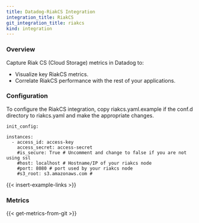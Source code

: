 ```yaml
---
title: Datadog-RiakCS Integration
integration_title: RiakCS
git_integration_title: riakcs
kind: integration
---
```


### Overview


Capture Riak CS (Cloud Storage) metrics in Datadog to:

* Visualize key RiakCS metrics.
* Correlate RiakCS performance with the rest of your applications.

### Configuration

To configure the RiakCS integration, copy riakcs.yaml.example if the conf.d directory to riakcs.yaml and make the appropriate changes.

    init_config:

    instances:
      - access_id: access-key
        access_secret: access-secret
        #is_secure: True # Uncomment and change to false if you are not using ssl
        #host: localhost # Hostname/IP of your riakcs node
        #port: 8080 # port used by your riakcs node
        #s3_root: s3.amazonaws.com #

{{< insert-example-links >}}

### Metrics

{{< get-metrics-from-git >}}

